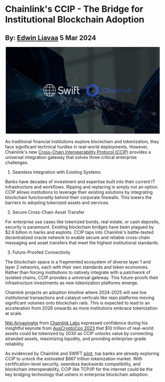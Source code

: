 # Chainlink's CCIP - The Bridge for Institutional Blockchain Adoption
## By: [Edwin Liavaa](https://github.com/EdwinLiavaa) 5 Mar 2024

<p align="center">
 <img width="500" src="https://github.com/EdwinLiavaa/liavaa.space/blob/main/blog/20240305/pic.png">
</p>

As traditional financial institutions explore blockchain and tokenization, they face significant technical hurdles in real-world deployments. However, Chainlink's new [Cross-Chain Interoperability Protocol (CCIP)](https://blog.chain.link/introducing-the-cross-chain-interoperability-protocol-ccip/) provides a universal integration gateway that solves three critical enterprise challenges.

1. Seamless Integration with Existing Systems 

Banks have decades of investment and expertise built into their current IT infrastructure and workflows. Ripping and replacing is simply not an option. CCIP allows institutions to leverage their existing solutions by integrating blockchain functionality behind their corporate firewalls. This lowers the barriers to adopting tokenized assets and services.

2. Secure Cross-Chain Asset Transfer

For enterprise use cases like tokenized bonds, real estate, or cash deposits, security is paramount. Existing blockchain bridges have been plagued by $2.6 billion in hacks and exploits. CCIP taps into Chainlink's battle-tested decentralized oracle network to enable secure and reliable cross-chain messaging and asset transfers that meet the highest institutional standards.  

3. Future-Proofed Connectivity

The blockchain space is a fragmented ecosystem of diverse layer 1 and layer 2 networks, each with their own standards and token economies. Rather than forcing institutions to natively integrate with a patchwork of isolated chains, CCIP provides a universal gateway. This future-proofs their infrastructure investments as new tokenization platforms emerge.

Chainlink projects an adoption timeline where 2024-2025 will see live institutional transactions and catalyst verticals like repo platforms moving significant volumes onto blockchain rails. This is expected to lead to an acceleration from 2026 onwards as more institutions embrace tokenization at scale.

[Niki Ariyasinghe](https://www.linkedin.com/in/nikiariyasinghe) from [Chainlink Labs](https://www.linkedin.com/company/chainlink-labs/) expressed confidence during his insightful keynote from [AusCryptoCon 2023](https://www.youtube.com/watch?v=5ogVG6mskRc) that $10 trillion of real-world assets could be tokenized by 2030 as CCIP unlocks value by connecting stranded assets, maximizing liquidity, and providing enterprise-grade reliability.

As evidenced by Chainlink and SWIFT [pilot](https://www.swift.com/news-events/press-releases/swift-unlocks-potential-tokenisation-successful-blockchain-experiments), top banks are already exploring CCIP to unlock the estimated $867 trillion tokenization market. With certification-level security, seamless backwards compatibility, and blockchain interoperability, CCIP like TCP/IP for the internet could be the key bridging technology that ushers in enterprise blockchain adoption.